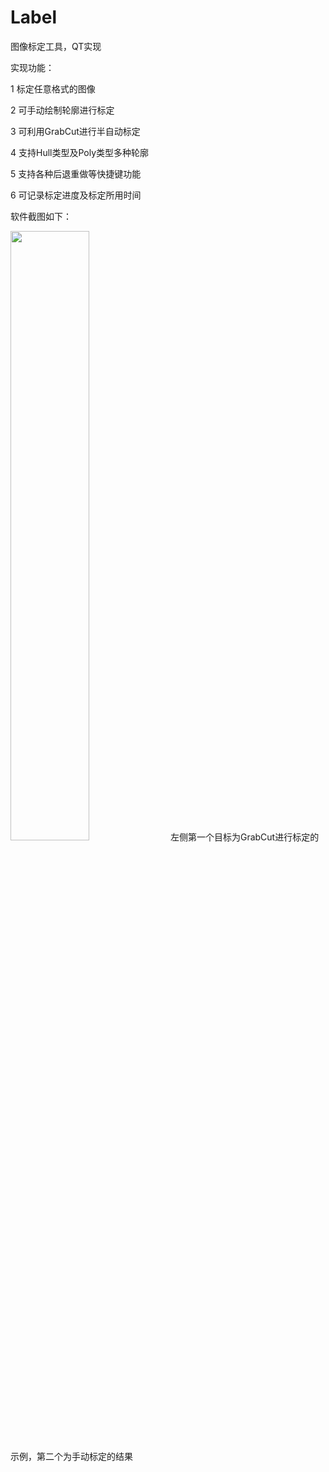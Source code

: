 # Label
图像标定工具，QT实现

实现功能：

1 标定任意格式的图像

2 可手动绘制轮廓进行标定

3 可利用GrabCut进行半自动标定

4 支持Hull类型及Poly类型多种轮廓

5 支持各种后退重做等快捷键功能

6 可记录标定进度及标定所用时间

软件截图如下：

<img src="https://github.com/lanbing510/Label/raw/master/screenshots/label.png" width="50%" height="50%">
左侧第一个目标为GrabCut进行标定的示例，第二个为手动标定的结果

